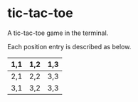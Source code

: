 # tic-tac-toe

A tic-tac-toe game in the terminal.

Each position entry is described as
below.

| 1,1 | 1,2 | 1,3 |
|-----|-----|-----|
| 2,1 | 2,2 | 3,3 |
| 3,1 | 3,2 | 3,3 |
